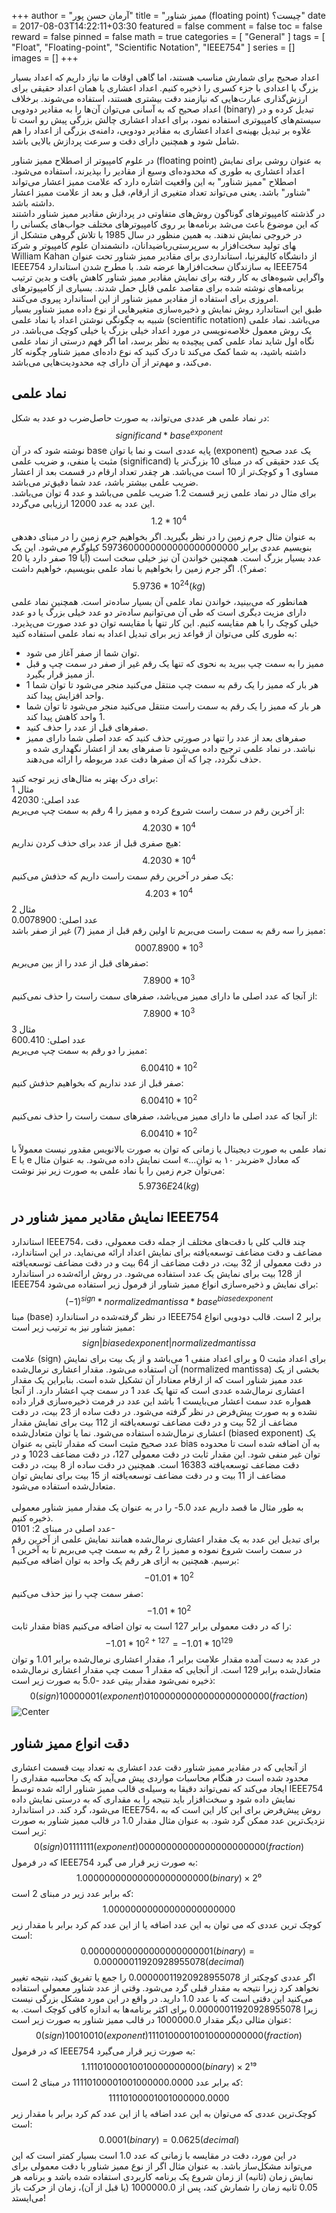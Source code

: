 +++
author = "آرمان حسن پور"
title = "ممیز شناور (floating point) چیست؟" 
date = 2017-08-03T14:22:11+03:30
featured = false
comment = false
toc = false
reward = false
pinned = false
math = true
categories = [
	"General"
]
tags = [
    "Float", "Floating-point", "Scientific Notation", "IEEE754"
]
series = []
images = []
+++

اعداد صحیح برای شمارش مناسب هستند، اما گاهی اوقات ما نیاز داریم که اعداد بسیار بزرگ یا اعدادی با جزء کسری را ذخیره کنیم. اعداد اعشاری یا همان اعداد حقیقی برای ارزش‌گذاری عبارت‌هایی كه نیازمند دقت بیشتری هستند، استفاده می‌شوند. برخلاف اعداد صحیح که به آسانی می‌توان آن‌ها را به مقادیر دودویی (binary) تبدیل کرده و در سیستم‌های کامپیوتری استفاده نمود، برای اعداد اعشاری چالش بزرگی پیش رو است تا علاوه بر تبدیل بهینه‌ی اعداد اعشاری به مقادیر دودویی، دامنه‌ی بزرگی از اعداد را هم شامل شود و همچنین دارای دقت و سرعت پردازش بالایی باشد. 
<!--more-->
در علوم کامپیوتر از اصطلاح ممیز شناور (floating point) به عنوان روشی برای نمایش اعداد اعشاری به طوری که محدوده‌ای وسیع از مقادیر را بپذیرند، استفاده می‌شود. اصطلاح "ممیز شناور" به این واقعیت اشاره دارد که علامت ممیز اعشار می‌تواند "شناور" باشد. یعنی می‌تواند تعداد متغیری از ارقام، قبل و بعد از علامت ممیز اعشار داشته باشد.
<br>
در گذشته کامپیوترها‌ی گوناگون روش‌های متفاوتی در پردازش مقادیر ممیز شناور داشتند که این موضوع باعث می‌شد برنامه‌ها بر روی کامپیوترهای مختلف جواب‌های یکسانی را در خروجی نمایش ندهند. به همین منظور در سال 1985 با تلاش گروهی متشکل از ریاضیدانان، دانشمندان علوم کامپیوتر و شرکت‎های تولید سخت‌افزار به سرپرستی William Kahan از دانشگاه کالیفرنیا، استانداردی برای مقادیر ممیز شناور تحت عنوان IEEE754 به سازندگان سخت‌افزارها عرضه شد. با مطرح شدن استاندارد IEEE754 واگرایی شیوه‌های به کار رفته برای نمایش مقادیر ممیز شناور کاهش یافت و بدین ترتیب برنامه‌های نوشته شده برای مقاصد علمی قابل حمل شدند. بسیاری از کامپیوترهای امروزی برای استفاده از مقادیر ممیز شناور از این استاندارد پیروی می‌کنند.
<br>
طبق این استاندارد روش نمایش و ذخیره‌سازی متغیرهایی از نوع داده ممیز شناور بسیار شبیه به چگونگی نوشتن اعداد با نماد علمی (scientific notation) می‌باشد. نماد علمی یک روش معمول خلاصه‌نویسی در مورد اعداد خیلی بزرگ یا خیلی کوچک می‌باشد. در نگاه اول شاید نماد علمی کمی پیچیده به نظر برسد، اما اگر فهم درستی از نماد علمی داشته باشید، به شما کمک می‌کند تا درک کنید که نوع داده‌ای ممیز شناور چگونه کار می‌کند، و مهم‌تر از آن دارای چه محدودیت‌هایی می‌باشد.
<br>
## نماد علمی
در نماد علمی هر عددی می‌تواند، به صورت حاصل‌ضرب دو عدد به شکل:
$$
significand * base^{exponent}
$$
نوشته ‌شود که در آن base پایه عددی است و نما یا توان (exponent) یک عدد صحیح مثبت یا منفی، و ضریب علمی (significand) یک عدد حقیقی که در مبنای 10 بزرگ‌تر یا مساوی 1 و کوچک‌تر از 10 است می‌باشد. هر چقدر تعداد ارقام در قسمت بعد از اعشار ضریب علمی بیشتر باشد، عدد شما دقیق‌تر می‌باشد.
<br>
برای مثال در نماد علمی زیر قسمت 1.2 ضریب علمی می‌باشد و عدد 4 توان می‌باشد. این عدد به عدد 12000 ارزیابی می‌گردد.
$$
1.2 * 10^{4}
$$
به عنوان مثال جرم زمین را در نظر بگیرید. اگر بخواهیم جرم زمین را در مبنای دهدهی بنویسیم عددی برابر 5973600000000000000000000 کیلوگرم می‌شود. این یک عدد بسیار بزرگ است. همچنین خواندن آن نیز خیلی سخت است (آیا 19 صفر دارد یا 20 صفر؟). اگر جرم زمین را بخواهیم با نماد علمی بنویسیم، خواهیم داشت:
$$
5.9736 * 10^{24} (kg)
$$
همانطور که می‌بینید، خواندن نماد علمی آن بسیار ساده‌تر است. همچنین نماد علمی دارای مزیت دیگری است که طی آن می‌توانیم ساده‌تر دو عدد خیلی بزرگ یا دو عدد خیلی کوچک را با هم مقایسه کنیم. این کار تنها با مقایسه توان دو عدد صورت می‌پذیرد.
به طوری کلی می‌توان از قواعد زیر برای تبدیل اعداد به نماد علمی استفاده کنید:
-	توان شما از صفر آغاز می شود.
-	ممیز را به سمت چپ ببرید به نحوی که تنها یک رقم غیر از صفر در سمت چپ و قبل از ممیز قرار بگیرد.
-	هر بار که ممیز را یک رقم به سمت چپ منتقل می‌کنید منجر می‌شود تا توان شما 1 واحد افزایش پیدا کند.
-	هر بار که ممیز را یک رقم به سمت راست منتقل می‌کنید منجر می‌شود تا توان شما 1 واحد کاهش پیدا کند.
-	صفرهای قبل از عدد را حذف کنید.
-	صفرهای بعد از عدد را تنها در صورتی حذف کنید که عدد اصلی شما دارای ممیز نباشد. در نماد علمی ترجیح داده می‌شود تا صفرهای بعد از اعشار نگهداری شده و حذف نگردد، چرا که آن صفرها دقت عدد مربوطه را ارائه می‌دهند.<br>


برای درک بهتر به مثال‌های زیر توجه کنید:
<br>
مثال 1
<br>
عدد اصلی: 42030
<br>
از آخرین رقم در سمت راست شروع کرده و ممیز را 4 رقم به سمت چپ می‌بریم:
$$
4.2030 * 10^{4}
$$
هیچ صفری قبل از عدد برای حذف کردن نداریم:
$$
4.2030 * 10^{4}
$$
یک صفر در آخرین رقم سمت راست داریم که حذفش می‌کنیم:
$$
4.203 * 10^{4}
$$
مثال 2
<br>
عدد اصلی: 0.0078900
<br>
ممیز را سه رقم به سمت راست می‌بریم تا اولین رقم قبل از ممیز (7) غیر از صفر باشد:
$$
0007.8900 * 10^{3}
$$
صفرهای قبل از عدد را از بین می‌بریم:
$$
7.8900 * 10^{3}
$$
از آنجا که عدد اصلی ما دارای ممیز می‌باشد، صفرهای سمت راست را حذف نمی‌کنیم:
$$
7.8900 * 10^{3}
$$
مثال 3
<br>
عدد اصلی: 600.410
<br>
ممیز را دو رقم به سمت چپ می‌بریم:
$$
6.00410 * 10^{2}
$$
صفر قبل از عدد نداریم که بخواهیم حذفش کنیم:
$$
6.00410 * 10^{2}
$$
از آنجا که عدد اصلی ما دارای ممیز می‌باشد، صفرهای سمت راست را حذف نمی‌کنیم:
$$
6.00410 * 10^{2}
$$
نماد علمی به صورت دیجیتال یا زمانی که توان به صورت بالانویس مقدور نیست معمولاً با E یا e که معادل «ضربدر ۱۰ به توانِ...» است نمایش داده می‌شود. به عنوان مثال می‌توان جرم زمین را با نماد علمی به صورت زیر نیز نوشت:
$$
5.9736E24 (kg)
$$
## نمایش مقادیر ممیز شناور در IEEE754
استاندارد IEEE754، چند قالب کلی با دقت‌های مختلف از جمله دقت معمولی، دقت مضاعف و دقت‌ مضاعف توسعه‌یافته برای نمایش اعداد ارائه می‌نماید. در این استاندارد، در دقت معمولی از 32 بیت، در دقت مضاعف از 64 بیت و در دقت مضاعف توسعه‌یافته از 128 بیت برای نمایش یک عدد استفاده می‌شود.
در روش ارائه‌شده در استاندارد IEEE754 برای نمایش و ذخیره‌سازی انواع ممیز شناور از فرمول زیر استفاده می‌شود:
$$
(-1)^{sign} * normalized mantissa * base^{biased exponent}
$$
مبنا (base) در نظر گرفته‌شده در استاندارد IEEE754 برابر 2 است. قالب دودویی انواع ممیز شناور نیز به ترتیب زیر است:
$$
sign| biased exponent | normalized mantissa
$$
علامت (sign) برای اعداد مثبت 0 و برای اعداد منفی 1 می‌باشد و از یک بیت برای نمایش آن استفاده می‌شود.
مقدار اعشاری نرمال‌شده (normalized mantissa) بخشی از یک عدد ممیز شناور است که از ارقام معنادار آن تشکیل شده است. بنابراین یک مقدار اعشاری نرمال‌شده عددی است که تنها یک عدد 1 در سمت چپ اعشار دارد. از آنجا همواره عدد سمت اعشار می‌بایست 1 باشد این عدد در فرمت ذخیره‌سازی قرار داده نشده و به صورت پیش‌فرض در نظر گرفته می‌شود. در دقت ساده از 23 بیت، در دقت مضاعف از 52 بیت و در دقت مضاعف توسعه‌یافته از 112 بیت برای نمایش مقدار اعشاری نرمال‌شده استفاده می‌شود.
نما یا توان متعادل‌شده (biased exponent) یک عدد صحیح مثبت است که مقدار ثابتی به عنوان bias به آن اضافه شده است تا محدوده توان غیر منفی شود. این مقدار ثابت در دقت معمولی 127، در دقت مضاعف 1023 و در دقت مضاعف توسعه‌یافته 16383 است. همچنین در دقت ساده از 8 بیت، در دقت مضاعف از 11 بیت و در دقت مضاعف توسعه‌یافته از 15 بیت برای نمایش توان متعادل‌شده استفاده می‌شود.
<br>
<br>
به طور مثال ما قصد داریم عدد 5.0- را در به عنوان یک مقدار ممیز شناور معمولی ذخیره کنیم. 
<br> 
عدد اصلی در مبنای 2: 0101-
<br>
برای تبدیل این عدد به یک مقدار اعشاری نرمال‌شده همانند نمایش علمی از آخرین رقم در سمت راست شروع نموده و ممیز را 2 رقم به سمت چپ می‌بریم تا به آخرین 1 برسیم. همچنین به ازای هر رقم یک واحد به توان اضافه می‌کنیم:
$$
-01.01 * 10^{2}
$$
صفر سمت چپ را نیز حذف می‌کنیم:
$$
-1.01 * 10^{2}
$$
مقدار ثابت bias را که در دقت معمولی برابر 127 است به توان اضافه می‌کنیم:
$$
 -1.01 * 10^{2+127}  = -1.01 * 10^{129}
$$
در عدد به دست آمده مقدار علامت برابر 1، مقدار اعشاری نرمال‌شده برابر 1.01 و توان متعادل‌شده برابر 129 است. از آنجایی که مقدار 1 سمت چپ مقدار اعشاری نرمال‌شده ذخیره نمی‌شود مقدار بیتی عدد -5.0 به صورت زیر است:
$$
0(sign)10000001(exponent)01000000000000000000000(fraction)
$$
![Center](/sample01.jpg#center)
<br>
## دقت انواع ممیز شناور
از آنجایی که در مقادیر ممیز شناور دقت عدد اعشاری به تعداد بیت قسمت اعشاری محدود شده است در هنگام محاسبات مواردی پیش می‌آید که یک محاسبه مقداری را ایجاد می‌کند که نمی‌تواند دقیقا به وسیله‌ی قالب ممیز شناور ارائه شده توسط IEEE754 نمایش داده شود و سخت‌افزار باید نتیجه را به مقداری که به درستی نمایش داده می‌شود، گرد کند. در استاندارد IEEE754، روش پیش‌فرض برای این کار این است که به نزدیک‌ترین عدد ممکن گرد شود.
به عنوان مثال مقدار 1.0 در قالب ممیز شناور به صورت زیر است:
$$
0(sign)01111111(exponent)00000000000000000000000(fraction)
$$
که در فرمول IEEE754 به صورت زیر قرار می گیرد:
$$
1.00000000000000000000000(binary) × 2⁰
$$
که برابر عدد زیر در مبنای 2 است:
$$
1.00000000000000000000000
$$
کوچک ترین عددی که می توان به این عدد اضافه یا از این عدد کم کرد برابر با مقدار زیر است:
$$
0.00000000000000000000001(binary) = 0.00000011920928955078(decimal)
$$
اگر عددی کوچکتر از 0.00000011920928955078 را جمع یا تفریق کنید، نتیجه تغییر نخواهد کرد زیرا نتیجه به مقدار قبلی گرد می‌شود. وقتی از عدد شناور معمولی استفاده می‌کنید این دقتی است که با عدد 1.0 دارید. در واقع در این مورد مشکل بزرگی نیست زیرا 0.00000011920928955078 برای اکثر برنامه‌ها به اندازه کافی کوچک است.
به عنوان مثالی دیگر مقدار 1000000.0 در قالب ممیز شناور به صورت زیر است:
$$
0(sign)10010010(exponent)11101000010010000000000(fraction)
$$
که در فرمول IEEE754 به صورت زیر قرار می‌گیرد:
$$
1.11101000010010000000000(binary) × 2¹⁹
$$
که برابر عدد 11110100001001000000.0000 در مبنای 2 است:
$$
11110100001001000000.0000
$$
کوچک‌ترین عددی که می‌توان به این عدد اضافه یا از این عدد کم کرد برابر با مقدار زیر است:
$$
0.0001(binary) = 0.0625(decimal)
$$
در این مورد، دقت در مقایسه با زمانی که عدد 1.0 است بسیار کمتر است که این می‌تواند مشکل‌ساز باشد. به عنوان مثال اگر از نوع ممیز شناور با دقت معمولی برای نمایش زمان (ثانیه) از زمان شروع یک برنامه کاربردی استفاده شده باشد و برنامه هر 0.05 ثانیه زمان را شمارش کند، پس از 1000000.0 (یا قبل از آن)، زمان از حرکت باز می‌ایستد!
